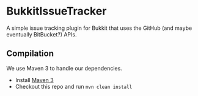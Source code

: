 BukkitIssueTracker
==================

A simple issue tracking plugin for Bukkit that uses the GitHub (and maybe eventually BitBucket?) APIs.

Compilation
-----------

We use Maven 3 to handle our dependencies.

* Install [Maven 3](http://maven.apache.org/download.html)
* Checkout this repo and run `mvn clean install`